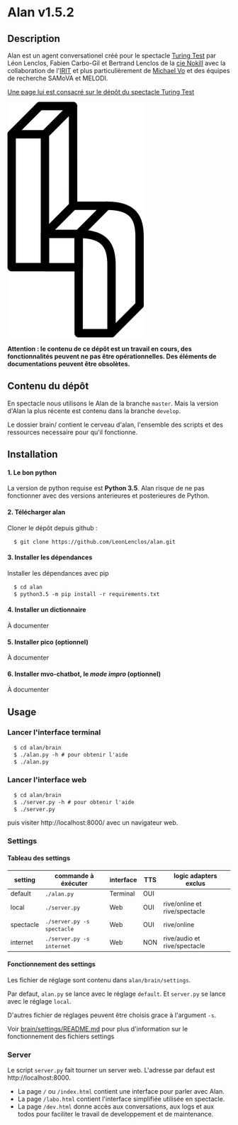 # Alan v1.5.2

## Description

Alan est un agent conversationel créé pour le spectacle [Turing Test](https://github.com/LeonLenclos/turing-test) par Léon Lenclos, Fabien Carbo-Gil et Bertrand Lenclos de la [cie Nokill](http://cienokill.fr) avec la collaboration de l'[IRIT](https://www.irit.fr/) et plus particulièrement de [Michael Vo](https://github.com/mvo-projects) et des équipes de recherche SAMoVA et MELODI.

[Une page lui est consacré sur le dépôt du spectacle Turing Test](https://github.com/LeonLenclos/turing-test/blob/master/contenu/robots/alan.md)

![](ressources/logo/logo.png)

**Attention : le contenu de ce dépôt est un travail en cours, des fonctionnalités peuvent ne pas être opérationnelles. Des éléments de documentations peuvent être obsolètes.**

## Contenu du dépôt

En spectacle nous utilisons le Alan de la branche `master`. Mais la version d'Alan la plus récente est contenu dans la branche `develop`.

Le dossier brain/ contient le cerveau d'alan, l'ensemble des scripts et des ressources necessaire pour qu'il fonctionne.

## Installation

#### 1. Le bon python

La version de python requise est **Python 3.5**. Alan risque de ne pas fonctionner avec des versions anterieures et posterieures de Python.

#### 2. Télécharger alan

Cloner le dépôt depuis github :

```
  $ git clone https://github.com/LeonLenclos/alan.git
```

#### 3. Installer les dépendances

Installer les dépendances avec pip

```
  $ cd alan
  $ python3.5 -m pip install -r requirements.txt
```

#### 4. Installer un dictionnaire

À documenter

#### 5. Installer pico (optionnel)

À documenter


#### 6. Installer mvo-chatbot, le *mode impro* (optionnel)

À documenter


## Usage

### Lancer l'interface terminal

```
  $ cd alan/brain
  $ ./alan.py -h # pour obtenir l'aide
  $ ./alan.py
```

### Lancer l'interface web

```
  $ cd alan/brain
  $ ./server.py -h # pour obtenir l'aide
  $ ./server.py
```

puis visiter http://localhost:8000/ avec un navigateur web.

### Settings

#### Tableau des settings

| setting   | commande à éxécuter        | interface | TTS | logic adapters **exclus**     |
|-----------|----------------------------|-----------|-----|-------------------------------|
| default   | `./alan.py`                | Terminal  | OUI |                               |
| local     | `./server.py`              | Web       | OUI | rive/online et rive/spectacle |
| spectacle | `./server.py -s spectacle` | Web       | OUI | rive/online                   |
| internet  | `./server.py -s internet`  | Web       | NON | rive/audio et  rive/spectacle |

#### Fonctionnement des settings

Les fichier de réglage sont contenu dans `alan/brain/settings`.

Par defaut, `alan.py` se lance avec le réglage `default`. Et `server.py` se lance avec le réglage `local`.

D'autres fichier de réglages peuvent être choisis grace à l'argument `-s`.

Voir [brain/settings/README.md](brain/settings/README.md) pour plus d'information sur le fonctionnement des fichiers settings

### Server

Le script `server.py` fait tourner un server web. L'adresse par defaut est http://localhost:8000.

- La page `/` ou `/index.html` contient une interface pour parler avec Alan.
- La page `/labo.html` contient l'interface simplifiée utilisée en spectacle.
- La page `/dev.html` donne accès aux conversations, aux logs et aux todos pour faciliter le travail de developpement et de maintenance.
